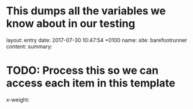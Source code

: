 # This dumps all the variables we know about in our testing
layout: entry
date: 2017-07-30 10:47:54 +0100
name: 
site: barefootrunner
content: 
summary: 
# TODO: Process this so we can access each item in this template
x-weight: 

